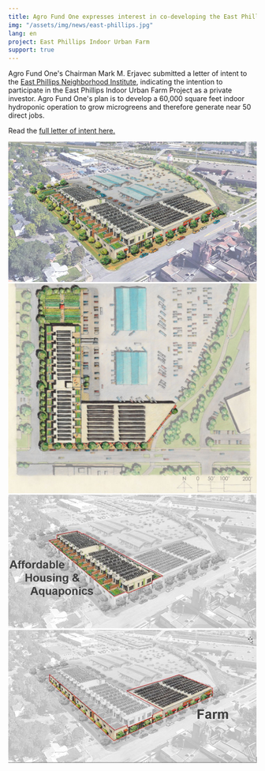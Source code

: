 ```yaml
---
title: Agro Fund One expresses interest in co-developing the East Phillips Indoor Urban Farm in Minneapolis, MN
img: "/assets/img/news/east-phillips.jpg"
lang: en
project: East Phillips Indoor Urban Farm
support: true
---
```


Agro Fund One's Chairman Mark M. Erjavec submitted a letter of intent to the <a href="http://eastphillipsneighborhoodinstitute.org" target="_blank" rel="noopener">East Phillips Neighborhood Institute</a>, indicating the intention to participate in the East Phillips Indoor Urban Farm Project as a private investor. Agro Fund One's plan is to develop a 60,000 square feet indoor hydroponic operation to grow microgreens and therefore generate near 50 direct jobs.

Read the <a href="/assets/documents/Letter-of-Intent-AFO-Phillips.pdf" target="_blank">full letter of intent here.</a>

<div class="row justify-content-center">
    <div class="col-md-12">
        <div class="row">
            <a href="/assets/img/news/east-phillips.jpg" data-toggle="lightbox" data-gallery="east-phillips-gallery" class="col-sm-3 light-img">
                <img src="/assets/img/news/east-phillips.jpg" class="img-fluid" alt="East Phillips Image 1">
            </a>
            <a href="/assets/img/news/east-phillips1.jpg" data-toggle="lightbox" data-gallery="east-phillips-gallery" class="col-sm-3 light-img">
                <img src="/assets/img/news/east-phillips1.jpg" class="img-fluid" alt="East Phillips Image 2">
            </a>
            <a href="/assets/img/news/east-phillips2.jpg" data-toggle="lightbox" data-gallery="east-phillips-gallery" class="col-sm-3 light-img">
                <img src="/assets/img/news/east-phillips2.jpg" class="img-fluid" alt="East Phillips Image 3">
            </a>
                        <a href="/assets/img/news/east-phillips3.jpg" data-toggle="lightbox" data-gallery="east-phillips-gallery" class="col-sm-3 light-img">
                <img src="/assets/img/news/east-phillips3.jpg" class="img-fluid" alt="East Phillips Image 4">
            </a>
        </div>
    </div>
</div>
